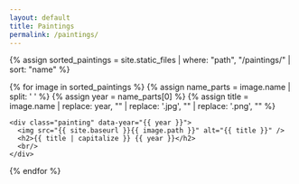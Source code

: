 ```yaml
---
layout: default
title: Paintings
permalink: /paintings/
---
```


<head>
  <link rel="stylesheet" href="/assets/lightbox2/css/lightbox.min.css">
  <link rel="stylesheet" href="/assets/style.css">
</head>

<div class="gallery">
  {% assign sorted_paintings = site.static_files | where: "path", "/paintings/" | sort: "name" %}
  
  {% for image in sorted_paintings %}
    {% assign name_parts = image.name | split: ' ' %}
    {% assign year = name_parts[0] %}
    {% assign title = image.name | replace: year, "" | replace: '.jpg', "" | replace: '.png', "" %}
  
    <div class="painting" data-year="{{ year }}">
      <img src="{{ site.baseurl }}{{ image.path }}" alt="{{ title }}" />
      <h2>{{ title | capitalize }} {{ year }}</h2>
      <br/>
    </div>
  {% endfor %}
</div>
